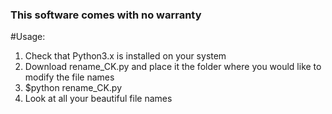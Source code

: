 ### This software comes with no warranty ###

#Usage:

  1. Check that Python3.x is installed on your system
  2. Download rename_CK.py and place it the folder where you would like to modify the file names
  3. $python rename_CK.py
  4. Look at all your beautiful file names
